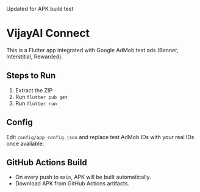 Updated for APK build test
# VijayAI Connect

This is a Flutter app integrated with Google AdMob test ads (Banner, Interstitial, Rewarded).

## Steps to Run

1. Extract the ZIP
2. Run `flutter pub get`
3. Run `flutter run`

## Config

Edit `config/app_config.json` and replace test AdMob IDs with your real IDs once available.

## GitHub Actions Build

- On every push to `main`, APK will be built automatically.
- Download APK from GitHub Actions artifacts.
